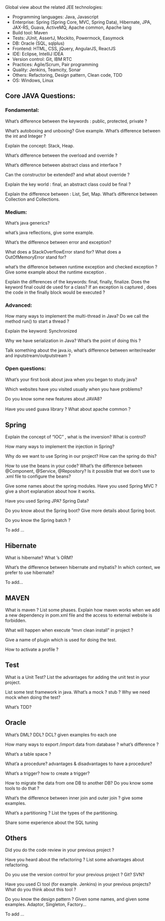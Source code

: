 Global view about the related JEE technologies:
- Programming languages: Java, Javascript
- Enterprise: Spring (Spring Core, MVC, Spring Data), Hibernate, JPA, JAX-RS, Guava, ActiveMQ, Apache common, Apache lang
- Build tool: Maven
- Tests: JUnit, AssertJ, Mockito, Powermock, Easymock
- DB: Oracle (SQL, sqlplus)
- Frontend: HTML, CSS, jQuery, AngularJS, ReactJS
- IDE: Eclipse, IntelliJ IDEA
- Version control: Git, IBM RTC 
- Practices: Agile/Scrum, Pair programming 
- Quality: Jenkins, Teamcity, Sonar
- Others: Refactoring, Design pattern, Clean code, TDD
- OS: Windows, Linux

## Core JAVA Questions:

### Fondamental:

What’s difference between the keywords : public, protected, private ? 

What’s autoboxing and unboxing? Give example. What’s difference between the int and Integer ?

Explain the concept: Stack, Heap.

What’s difference between the overload and override ?

What’s difference between abstract class and interface ?

Can the constructor be extended? and  what about override ?

Explain the key world : final, an abstract class could be final ?

Explain the difference between : List, Set, Map. What’s difference between Collection and Collections.

### Medium:

What’s java generics?

what’s java reflections, give some example.

What’s the difference between error and exception? 

What does a StackOverflowError stand for? What does a OutOfMemoryError stand for?  

what’s the difference between runtime exception and checked exception ? Give some example about the runtime exception .

Explain the differences of the keywords: final, finally, finalize. Does the keyword final could de used for a class? If an exception is captured , does the code in the finally block would be executed ? 

### Advanced:

How many ways to implement the multi-thread in Java? Do we call the method run() to start a thread ?

Explain the keyword: Synchronized

Why we have serialization in Java?  What’s the point of doing this ?

Talk something about the java.io, what’s difference between writer/reader and inputstream/outputstream ?

### Open questions:

What’s your first book about java  when you began to study java?

Which websites have you visited usually when you have problems?

Do you know some new features about JAVA8?

Have you used guava library ? What about apache common？

## Spring

Explain the concept of “IOC” , what is the inversion?  What is control? 

How many ways to implement the injection in Spring?

Why do we want to use Spring in our project? How can the spring do this? 

How to use the beans in your code? What’s the difference between  @Component, @Service, @Repository? Is it possible that we don't  use to .xml file to configure the beans?

Give some names about the spring modules. Have you used Spring MVC ? give a short explanation about how it works.

Have you used Spring JPA? Spring Data?

Do you know about the Spring boot? Give more details about Spring boot. 

Do you know the Spring batch ?

To add …

## Hibernate

What is hibernate? What ’s ORM?

What’s the difference between hibernate and mybatis? In which context, we prefer to use hibernate?

To add…

## MAVEN

What is maven ? List some phases. Explain how maven works when we add a new dependency in pom.xml file and the access to external website is forbidden. 

What will happen when execute “mvn clean install” in project ?

Give a name of plugin which is used for doing the test.

How to activate a profile ?  

## Test

What is a Unit Test? List the advantages for adding the unit test in your project.

List some test framework in java. What’s a mock ? stub ? Why we need mock when doing the test?

What’s TDD?

## Oracle 
What’s DML? DDL? DCL? given examples fro each one

How many ways to export /import data from database ? what’s difference ?

What’s a table space ?

What’a a procedure? advantages & disadvantages to have a procedure?  

What’s a trigger? how to create a trigger? 

How to migrate the data from one DB to another DB? Do you know some tools to do that ?

What’s the difference between inner join and outer join ? give some examples.

What’s a partitioning ? List the types of the partitioning.

Share some experience about the SQL tuning 

## Others

Did you do the code review in your previous project ? 

Have you heard about the refactoring ? List some advantages about refactoring.

Do you use the version control for your previous project ? Git? SVN?

Have you used Ci tool (for example. Jenkins) in your previous projects? What do you think about this tool ?

Do you know the design pattern ? Given some names, and given some examples. Adaptor, Singleton, Factory…

To add ...
